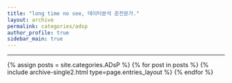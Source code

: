 ```yaml
---
title: "long time no see, 데이터분석 준전문가."
layout: archive
permalink: categories/adsp
author_profile: true
sidebar_main: true
---
```


<!-- 공백이 포함되어 있는 카테고리 이름의 경우 site.categories['a b c'] 이런식으로! -->

***

{% assign posts = site.categories.ADsP %}
{% for post in posts %} {% include archive-single2.html type=page.entries_layout %} {% endfor %}